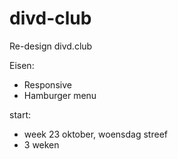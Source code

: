 # divd-club
Re-design divd.club

Eisen:
- Responsive
- Hamburger menu


start: 
- week 23 oktober, woensdag
streef
- 3 weken
